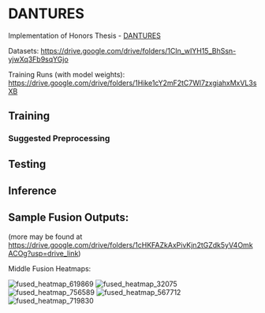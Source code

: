 # DANTURES

Implementation of Honors Thesis - [DANTURES](https://drive.google.com/file/d/149nFAIvZFRVQ295swum8E7VPv2zPeIgZ/view?usp=drive_link)

Datasets: https://drive.google.com/drive/folders/1CIn_wIYH15_BhSsn-yjwXq3Fb9sqYGjo

Training Runs (with model weights): https://drive.google.com/drive/folders/1Hike1cY2mF2tC7Wl7zxgiahxMxVL3sXB

## Training

### Suggested Preprocessing


## Testing

## Inference


## Sample Fusion Outputs:

(more may be found at https://drive.google.com/drive/folders/1cHKFAZkAxPivKjn2tGZdk5yV4OmkACOg?usp=drive_link)

Middle Fusion Heatmaps:

![fused_heatmap_619869](https://github.com/user-attachments/assets/f042c3a7-5cbf-4981-ac67-78a51b3b14db)
![fused_heatmap_32075](https://github.com/user-attachments/assets/662b525b-b785-4909-9bea-b33f55695be9)
![fused_heatmap_756589](https://github.com/user-attachments/assets/d1ca4fd4-abc0-4684-92f9-956b6b1576f9)
![fused_heatmap_567712](https://github.com/user-attachments/assets/281ce924-4c2c-4e70-aabe-057094f12b47)
![fused_heatmap_719830](https://github.com/user-attachments/assets/a55bd6a1-c06d-4f61-99d7-737976fed35b)

